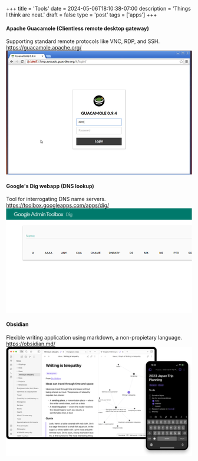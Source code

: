 +++
title = 'Tools'
date = 2024-05-06T18:10:38-07:00
description = 'Things I think are neat.'
draft = false
type = 'post'
tags = ['apps']
+++
#### Apache Guacamole (Clientless remote desktop gateway)
Supporting standard remote protocols like VNC, RDP, and SSH.\
https://guacamole.apache.org/
![Apache Guacamole](images/guacamole.png)

#### Google's Dig webapp (DNS lookup)
Tool for interrogating DNS name servers.\
https://toolbox.googleapps.com/apps/dig/
![Google Dig ](images/google-dig.png)

#### Obsidian
Flexible writing application using markdown, a non-propietary language.\
https://obsidian.md/
![Obsidian](images/obsidian.png)
